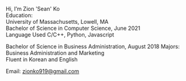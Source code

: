 Hi, I’m Zion 'Sean' Ko
<br />
Education:<br />
  University of Massachusetts, Lowell, MA<br />
  Bachelor of Science in Computer Science, June 2021 <br />
  Language Used C/C++, Python, Javascript<br />

  
  Bachelor of Science in Business Administration, August 2018 
  Majors: Business Administration and Marketing 
<br />
Fluent in Korean and English

Email: zionko919@gmail.com 
